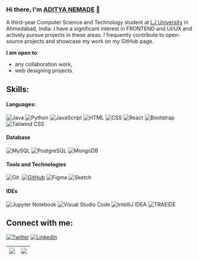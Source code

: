 ### Hi there, I'm [ADITYA NEMADE](https://github.com/beastnemade) 👋

A third-year Computer Science and Technology student at [LJ University](https://ljku.edu.in/) in Ahmedabad, India.  I have a significant interest in FRONTEND and UI/UX and actively pursue projects in these areas.  I frequently contribute to open-source projects and showcase my work on my GitHub page.

 **I am open to**:

- any collaboration work,
- web designing projects.
  

## Skills:

#### Languages:

![Java](https://img.shields.io/badge/Java-007396.svg?style=for-the-badge&logo=java&logoColor=white)
![Python](https://img.shields.io/badge/Python-3776AB?style=for-the-badge&logo=python&logoColor=white)
![JavaScript](https://img.shields.io/badge/JavaScript-F7DF1E.svg?style=for-the-badge&logo=javascript&logoColor=black)
![HTML](https://img.shields.io/badge/HTML-E34F26.svg?style=for-the-badge&logo=html5&logoColor=white)
![CSS](https://img.shields.io/badge/CSS-1572B6.svg?style=for-the-badge&logo=css3&logoColor=white)
![React](https://img.shields.io/badge/React-61DAFB.svg?style=for-the-badge&logo=react&logoColor=black)
![Bootstrap](https://img.shields.io/badge/Bootstrap-7952B3.svg?style=for-the-badge&logo=bootstrap&logoColor=white)
![Tailwind CSS](https://img.shields.io/badge/Tailwind%20CSS-38B2AC.svg?style=for-the-badge&logo=tailwind-css&logoColor=white)
<!-- ![Node](https://img.shields.io/badge/Tailwind%20CSS-38B2AC.svg?style=for-the-badge&logo=tailwind-css&logoColor=white)
![React](https://img.shields.io/badge/Tailwind%20CSS-38B2AC.svg?style=for-the-badge&logo=tailwind-css&logoColor=white) -->



#### Database

![MySQL](https://img.shields.io/badge/MySQL-4479A1.svg?style=for-the-badge&logo=mysql&logoColor=white)
![PostgreSQL](https://img.shields.io/badge/PostgreSQL-316192?style=for-the-badge&logo=postgresql&logoColor=white)
![MongoDB](https://img.shields.io/badge/MongoDB-47A248.svg?style=for-the-badge&logo=mongodb&logoColor=white)


#### Tools and Technologies

![Git](https://img.shields.io/badge/GIT-E44C30?style=for-the-badge&logo=git&logoColor=white)&nbsp;
[![GitHub](https://img.shields.io/badge/GitHub-181717.svg?style=for-the-badge&logo=github&logoColor=white)](https://www.credly.com/earner/earned/badge/279d09f0-6b04-417e-82df-310670f7043a)
![Figma](https://img.shields.io/badge/Figma-FF6C37.svg?style=for-the-badge&logo=figma&logoColor=white&labelColor=0078d7)
![Sketch](https://img.shields.io/badge/Sketch-F7B500.svg?style=for-the-badge&logo=sketch&logoColor=white)


#### IDEs

![Jupyter Notebook](https://img.shields.io/badge/jupyter-%23FA0F00.svg?style=for-the-badge&logo=jupyter&logoColor=white)
![Visual Studio Code](https://img.shields.io/badge/Visual%20Studio%20Code-0078d7.svg?style=for-the-badge&logo=visual-studio-code&logoColor=white)
![IntelliJ IDEA](https://img.shields.io/badge/IntelliJ%20IDEA-3C3C7E.svg?style=for-the-badge&logo=intellij-idea&logoColor=white)
![TRAEIDE](https://img.shields.io/badge/IntelliJ%20IDEA-3C3C7E.svg?style=for-the-badge&logo=intellij-idea&logoColor=white)




## Connect with me:

<p align = "center">

[![Twitter](https://img.shields.io/badge/Twitter-1DA1F2.svg?style=for-the-badge&logo=twitter&logoColor=white)](https://www.instagram.com/iadityanemade/) 
[![LinkedIn](https://img.shields.io/badge/LinkedIn-0A66C2.svg?style=for-the-badge&logo=linkedin&logoColor=white)](https://www.linkedin.com/in/nemadeaditya/)
</p>

| <a href="https://github.com/AdityaGitRepo/github-readme-stats"><img align="center" src="https://github-readme-stats.vercel.app/api?username=beastnemade&theme=dracula&show_icons=true&hide_border=false&count_private=true" /></a> | <a href="https://github.com/AditytaGitRepo/github-readme-stats"><img align="center" src="https://github-readme-stats.vercel.app/api/top-langs/?username=beastnemade&theme=dracula&show_icons=true&hide_border=false&layout=compact" /></a> |
| ------------- | ------------- |
